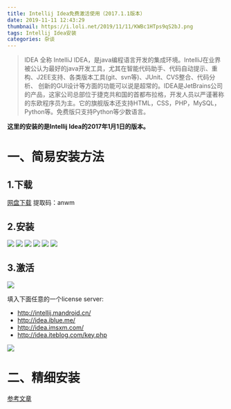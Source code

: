 ```yaml
---
title: Intellij Idea免费激活使用（2017.1.1版本）
date: 2019-11-11 12:43:29
thumbnail: https://i.loli.net/2019/11/11/KWBc1HTps9qS2bJ.png
tags: Intellij Idea安装
categories: 杂谈
---
```


> IDEA 全称 IntelliJ IDEA，是java编程语言开发的集成环境。IntelliJ在业界被公认为最好的java开发工具，尤其在智能代码助手、代码自动提示、重构、J2EE支持、各类版本工具(git、svn等)、JUnit、CVS整合、代码分析、 创新的GUI设计等方面的功能可以说是超常的。IDEA是JetBrains公司的产品，这家公司总部位于捷克共和国的首都布拉格，开发人员以严谨著称的东欧程序员为主。它的旗舰版本还支持HTML，CSS，PHP，MySQL，Python等。免费版只支持Python等少数语言。

<!--more-->

**这里的安装的是Intellij Idea的2017年1月1日的版本。**

# 一、简易安装方法

## 1.下载

[网盘下载](https://pan.baidu.com/s/1L5SW_Ongi0H67NskycEYhw)  提取码：anwm

## 2.安装

<a href="https://sm.ms/image/L7mJ6V3IszHYcxd" target="_blank"><img src="https://i.loli.net/2019/11/11/L7mJ6V3IszHYcxd.png" ></a>
<a href="https://sm.ms/image/6mEvMrN3a2IDUJO" target="_blank"><img src="https://i.loli.net/2019/11/11/6mEvMrN3a2IDUJO.png" ></a>
<a href="https://sm.ms/image/qlY54Py1dJTWXoC" target="_blank"><img src="https://i.loli.net/2019/11/11/qlY54Py1dJTWXoC.png" ></a>
<a href="https://sm.ms/image/BxrL93dVYMu21is" target="_blank"><img src="https://i.loli.net/2019/11/11/BxrL93dVYMu21is.png" ></a>
<a href="https://sm.ms/image/U5Z7Txor384G9B1" target="_blank"><img src="https://i.loli.net/2019/11/11/U5Z7Txor384G9B1.png" ></a>
<a href="https://sm.ms/image/Zlef6cR9SXwQGyr" target="_blank"><img src="https://i.loli.net/2019/11/11/Zlef6cR9SXwQGyr.png" ></a>

## 3.激活

<a href="https://sm.ms/image/zIZ1dm7iDtXOKcq" target="_blank"><img src="https://i.loli.net/2019/11/11/zIZ1dm7iDtXOKcq.png" ></a>

填入下面任意的一个license server:

- http://intellij.mandroid.cn/   
- http://idea.iblue.me/
- http://idea.imsxm.com/
- http://idea.iteblog.com/key.php

<a href="https://sm.ms/image/hMwjmZi5B6NWIOn" target="_blank"><img src="https://i.loli.net/2019/11/11/hMwjmZi5B6NWIOn.png" ></a>

# 二、精细安装

[参考文章](https://blog.csdn.net/niuniu1994/article/details/82728327)
